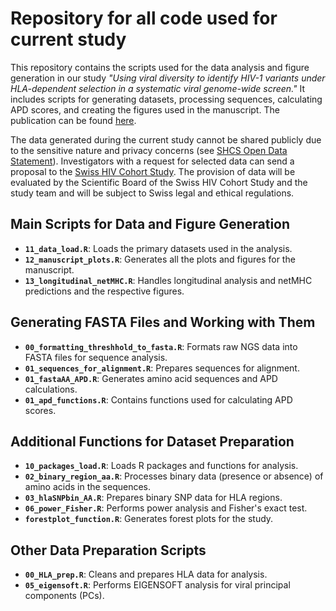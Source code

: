 # Repository for all code used for current study

This repository contains the scripts used for the data analysis and figure generation in our study *"Using viral diversity to identify HIV-1 variants under HLA-dependent selection in a systematic viral genome-wide screen."* It includes scripts for generating datasets, processing sequences, calculating APD scores, and creating the figures used in the manuscript. The publication can be found [here](https://doi.org/10.1371/journal.ppat.1012385).

The data generated during the current study cannot be shared publicly due to the sensitive nature and privacy concerns (see [SHCS Open Data Statement](https://www.shcs.ch/294-open-data-statement-shcs)). Investigators with a request for selected data can send a proposal to the [Swiss HIV Cohort Study](https://www.shcs.ch/contact). The provision of data will be evaluated by the Scientific Board of the Swiss HIV Cohort Study and the study team and will be subject to Swiss legal and ethical regulations.

## Main Scripts for Data and Figure Generation

- **`11_data_load.R`**: Loads the primary datasets used in the analysis.
- **`12_manuscript_plots.R`**: Generates all the plots and figures for the manuscript.
- **`13_longitudinal_netMHC.R`**: Handles longitudinal analysis and netMHC predictions and the respective figures.

## Generating FASTA Files and Working with Them

- **`00_formatting_threshhold_to_fasta.R`**: Formats raw NGS data into FASTA files for sequence analysis.
- **`01_sequences_for_alignment.R`**: Prepares sequences for alignment.
- **`01_fastaAA_APD.R`**: Generates amino acid sequences and APD calculations.
- **`01_apd_functions.R`**: Contains functions used for calculating APD scores.

## Additional Functions for Dataset Preparation

- **`10_packages_load.R`**: Loads R packages and functions for analysis.
- **`02_binary_region_aa.R`**: Processes binary data (presence or absence) of amino acids in the sequences.
- **`03_hlaSNPbin_AA.R`**: Prepares binary SNP data for HLA regions.
- **`06_power_Fisher.R`**: Performs power analysis and Fisher's exact test.
- **`forestplot_function.R`**: Generates forest plots for the study.

## Other Data Preparation Scripts

- **`00_HLA_prep.R`**: Cleans and prepares HLA data for analysis.
- **`05_eigensoft.R`**: Performs EIGENSOFT analysis for viral principal components (PCs).
